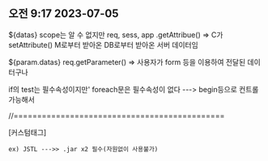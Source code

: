 ## 오전 9:17 2023-07-05


${datas}
scope는 알 수 없지만 
	req, sess, app
.getAttribue()
=> C가 setAttribute()
	M로부터 받아온 
	DB로부터 받아온 서버 데이터임

${param.datas}
req.getParameter()
=> 사용자가 form 등을 이용하여 전달된 데이터구나

if의 test는 필수속성이지만'
foreach문은 필수속성이 없다 ---> begin등으로 컨트롤 가능해서

//=============================================

[커스텀태그]

	ex) JSTL --->> .jar x2 필수(자원없이 사용불가)
<html>
<body>
<title>
<div>
<a>
.
.
.
등등이 기본 태그

포폴에 넣으셈
1) 이거 왜 씀? 
	---> "View"에서 사용하는 모듈화 기법중 하나인데
		유지보수 용이
		코드의 재사용성 증가
		가독성 증가
			:비용절감
2) 기능/기술이 뭐임? 
	팀원이 개발한 것 아니여도 숙지할것


[필터(.java 클래스)]
매우 중요하기 때문에 이미 다 기본으로 들어가 있어서 오히려 모르고 씀

눈에 띄라고 헉!!!!!!! 경쟁력

1) 왜 씀?
	--->사용자(브라우저, 클라이언트)의 요청에
		특정 기능을 부여하기 위해 사용
		ex)인코딩, 데이터 정제, 권한체크, 로그, 보안,...
		필터는 요청에 대해 기능을 부여할때 사용

데이터를 받아서 원하는 데이터만 거르거나 정제하는 역할
어떠한 데이터를 보내주기 전에 보여주기 전에 확인한다

2) 필터 클래스는 언제 동작됩니까?
		V --- 필터클래스(기능 부여) --->>C
		사용자(브라우저, 클라이언트)의 요청 직후에 호출
		Filter mappings 설정한대로 호출
대표적인 Not POJO
severlet
Listener
filter

개구식인 완전 기초적인거
	클래스 파일로 생성할때부터 이미 import가 많이 되어 있는 상태
	기본 기능들이 이미 많이 있음
 



POJO
ex) StudentVO, Car, Point
	일반적인 Class 파일로 만들 수 있는 자바 클래스 객체

// @ 어노테이션(애너테이션)이라고 함
// 자바 문법이며 코드에 대한 설정을 나타냄
메모리를 정리하며 더 빠르고 효율적이게 작동함

@WebFilter("*.jsp")
// 원래 안해도 작동하지만
// 얘는 언제 작동할지이기 때문에 없으면 작동하지 않음

생성자 기본 생성자

init 최초로 필터 생성할때 자동 호출 ---> 단1번 호출됨
NOT POJO들은 멤버변수 초기화를 일반적으로 init에서 함
생성자에서 너무 많이 일하기 때문


destory
필터가 메모리에서 해제될때 호출
보안일 경우 보안을 마치겠다는 의미이기 때문에
보안셧다운 로그로 많이 사용한다

doFilter
chain.doFilter(request, response);
//사용자의 요청
인코딩 처리 로직은 상단에 넣음
다음 페이지가 불러와지기 전에 처리해야 하기 때문에
// 사용자의 요청정보들을 보고 어디서 무엇을 요청했는지 찾아서 다음페이지로 이동하기 때문에
// 이동전에 인코딩해야 함


톰캣 내장 서버는 web info 하위에 web.xml 봐~~라고 지들끼리 이미 정해놓음

외부파일로 불러와서 사용하면 좋은점
자바를 재작성하게 되면 컴파일이 필요합니다
---> 서버가 1초이상 정지 == 사용자가 그동안 이용하지 못함


실습01
인코딩 다 제거한뒤 필터로 변경
커스텀태그 구현

